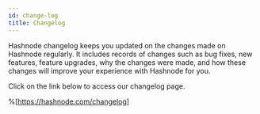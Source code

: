 ```yaml
---
id: change-log
title: Changelog
---
```


Hashnode changelog keeps you updated on the changes made on Hashnode regularly. It includes records of changes such as bug fixes, new features, feature upgrades, why the changes were made, and how these changes will improve your experience with Hashnode for you.

Click on the link below to access our changelog page.

%[https://hashnode.com/changelog]